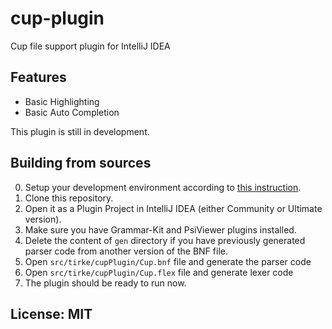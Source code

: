 # cup-plugin

Cup file support plugin for IntelliJ IDEA

## Features

- Basic Highlighting
- Basic Auto Completion

This plugin is still in development.

## Building from sources

0. Setup your development environment according to [this instruction](http://www.jetbrains.org/intellij/sdk/docs/basics/getting_started/setting_up_environment.html).
0. Clone this repository.
0. Open it as a Plugin Project in IntelliJ IDEA (either Community or Ultimate version).
0. Make sure you have Grammar-Kit and PsiViewer plugins installed.
0. Delete the content of `gen` directory if you have previously generated parser code from another version of the BNF file.
0. Open `src/tirke/cupPlugin/Cup.bnf` file and generate the parser code 
0. Open `src/tirke/cupPlugin/Cup.flex` file and generate lexer code 
0. The plugin should be ready to run now.

## License: MIT